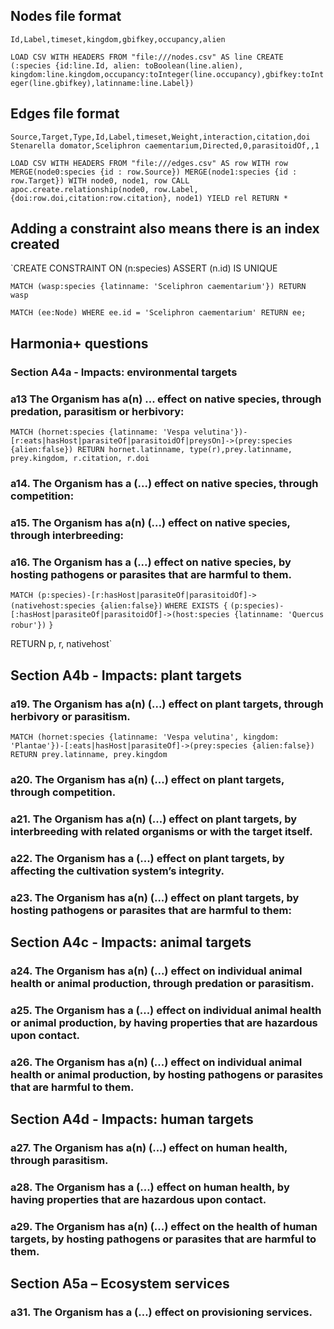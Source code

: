 ## Nodes file format
`Id,Label,timeset,kingdom,gbifkey,occupancy,alien`

`LOAD CSV WITH HEADERS FROM "file:///nodes.csv" AS line
CREATE (:species {id:line.Id, alien: toBoolean(line.alien), kingdom:line.kingdom,occupancy:toInteger(line.occupancy),gbifkey:toInteger(line.gbifkey),latinname:line.Label})`

## Edges file format
`Source,Target,Type,Id,Label,timeset,Weight,interaction,citation,doi`
`Stenarella domator,Sceliphron caementarium,Directed,0,parasitoidOf,,1`

`LOAD CSV WITH HEADERS FROM "file:///edges.csv" AS row
WITH row
MERGE(node0:species {id : row.Source})
MERGE(node1:species {id : row.Target})
WITH node0, node1, row
CALL apoc.create.relationship(node0, row.Label, {doi:row.doi,citation:row.citation}, node1) YIELD rel
RETURN *`

## Adding a constraint also means there is an index created
`CREATE CONSTRAINT ON (n:species) ASSERT (n.id) IS UNIQUE

`MATCH (wasp:species {latinname: 'Sceliphron caementarium'})
RETURN wasp`

`MATCH (ee:Node) WHERE ee.id = 'Sceliphron caementarium' RETURN ee;`

## Harmonia+ questions

###  Section A4a - Impacts: environmental targets

### a13 The Organism has a(n) ... effect on native species, through predation, parasitism or herbivory:
`MATCH (hornet:species {latinname: 'Vespa velutina'})-[r:eats|hasHost|parasiteOf|parasitoidOf|preysOn]->(prey:species {alien:false})
RETURN hornet.latinname, type(r),prey.latinname, prey.kingdom, r.citation, r.doi`

### a14. The Organism has a (...) effect on native species, through competition:


### a15. The Organism has a(n) (...) effect on native species, through interbreeding:

### a16. The Organism has a (...) effect on native species, by hosting pathogens or parasites that are harmful to them.

`MATCH (p:species)-[r:hasHost|parasiteOf|parasitoidOf]->(nativehost:species {alien:false})`
`WHERE EXISTS {`
  `(p:species)-[:hasHost|parasiteOf|parasitoidOf]->(host:species {latinname: 'Quercus robur'})`
`}`

RETURN p, r, nativehost`

## Section A4b - Impacts: plant targets

### a19. The Organism has a(n) (...) effect on plant targets, through herbivory or parasitism.

`MATCH (hornet:species {latinname: 'Vespa velutina', kingdom: 'Plantae'})-[:eats|hasHost|parasiteOf]->(prey:species {alien:false})
RETURN prey.latinname, prey.kingdom`

### a20. The Organism has a(n) (...) effect on plant targets, through competition.

### a21. The Organism has a(n) (...) effect on plant targets, by interbreeding with related organisms or with the target itself.

### a22. The Organism has a (...) effect on plant targets, by affecting the cultivation system’s integrity.

### a23. The Organism has a(n) (...) effect on plant targets, by hosting pathogens or parasites that are harmful to them:

## Section A4c - Impacts: animal targets

### a24. The Organism has a(n) (...) effect on individual animal health or animal production, through predation or parasitism.


### a25. The Organism has a (...) effect on individual animal health or animal production, by having properties that are hazardous upon contact.

### a26. The Organism has a(n) (...) effect on individual animal health or animal production, by hosting pathogens or parasites that are harmful to them.

## Section A4d - Impacts: human targets

### a27. The Organism has a(n) (...) effect on human health, through parasitism.

### a28. The Organism has a (...) effect on human health, by having properties that are hazardous upon contact.

### a29. The Organism has a(n) (...) effect on the health of human targets, by hosting pathogens or parasites that are harmful to them.

## Section A5a – Ecosystem services

### a31. The Organism has a (…) effect on provisioning services.

